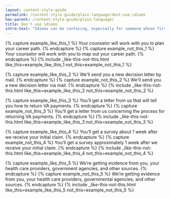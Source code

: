 ```yaml
---
layout: content-style-guide
permalink: /content-style-guide/plain-language/dont-use-idioms
has-parent: /content-style-guide/plain-language/
title: Don’t use idioms
intro-text: "Idioms can be confusing, especially for someone whose first language isn’t English."
---
```


{% capture example_like_this_1 %}
Your counselor will work with you to <span class="do-dont__diff">plan</span> your career path.
{% endcapture %}
{% capture example_not_this_1 %}
Your counselor will work with you to <span class="do-dont__diff">map out</span> your career path.
{% endcapture %}
{% include _like-this-not-this.html like_this=example_like_this_1 not_this=example_not_this_1 %}

{% capture example_like_this_2 %}
We'll send you a new decision letter <span class="do-dont__diff">by</span> mail.
{% endcapture %}
{% capture example_not_this_2 %}
We'll send you a new decision letter <span class="do-dont__diff">via</span> mail.
{% endcapture %}
{% include _like-this-not-this.html like_this=example_like_this_2 not_this=example_not_this_2 %}

{% capture example_like_this_3 %}
You’ll get a letter from us <span class="do-dont__diff">that will tell you how to return</span> VA payments.
{% endcapture %}
{% capture example_not_this_3 %}
You’ll get a letter from us <span class="do-dont__diff">concerning the process for returning</span> VA payments.
{% endcapture %}
{% include _like-this-not-this.html like_this=example_like_this_3 not_this=example_not_this_3 %}

{% capture example_like_this_4 %}
You’ll get a survey <span class="do-dont__diff">about</span> 1 week after we receive your initial claim.
{% endcapture %}
{% capture example_not_this_4 %}
You’ll get a survey <span class="do-dont__diff">approximately</span> 1 week after we receive your initial claim.
{% endcapture %}
{% include _like-this-not-this.html like_this=example_like_this_4 not_this=example_not_this_4 %}

{% capture example_like_this_5 %}
We’re getting evidence from you, your health care providers, <span class="do-dont__diff">government</span> agencies, and other sources. 
{% endcapture %}
{% capture example_not_this_5 %}
We’re getting evidence from you, your health care providers, <span class="do-dont__diff">governmental</span> agencies, and other sources.
{% endcapture %}
{% include _like-this-not-this.html like_this=example_like_this_5 not_this=example_not_this_5 %}
